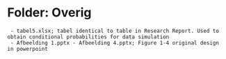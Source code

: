 # Folder: Overig


     - tabel5.xlsx; tabel identical to table in Research Report. Used to obtain conditional probabilities for data simulation
     - Afbeelding 1.pptx - Afbeelding 4.pptx; Figure 1-4 original design in powerpoint